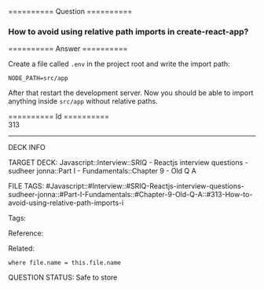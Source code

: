 ========== Question ==========  

### How to avoid using relative path imports in create-react-app?  

========== Answer ==========  

Create a file called `.env` in the project root and write the import path:

```
NODE_PATH=src/app
```

After that restart the development server. Now you should be able to import
anything inside `src/app` without relative paths.

========== Id ==========  
313

---

DECK INFO

TARGET DECK: Javascript::Interview::SRIQ - Reactjs interview questions - sudheer jonna::Part I - Fundamentals::Chapter 9 - Old Q A

FILE TAGS: #Javascript::#Interview::#SRIQ-Reactjs-interview-questions-sudheer-jonna::#Part-I-Fundamentals::#Chapter-9-Old-Q-A::#313-How-to-avoid-using-relative-path-imports-i

Tags:

Reference:

Related:

```dataview
where file.name = this.file.name
```
QUESTION STATUS: Safe to store

